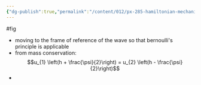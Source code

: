 ```yaml
---
{"dg-publish":true,"permalink":"/content/012/px-285-hamiltonian-mechanics-and-fluid-dynamics/term-2-fluid-dynamics/i-navier-stokes-equation/px-285-i3d-surface-waves/","noteIcon":"1","created":"2025-01-31T12:46:38.942+00:00","updated":"2025-01-31T12:53:48.674+00:00"}
---
```


#fig

- moving to the frame of reference of the wave so that bernoulli's principle is applicable
- from mass conservation:
$$u_{1} \left(h + \frac{\psi}{2}\right) = u_{2} \left(h - \frac{\psi}{2}\right)$$
- 